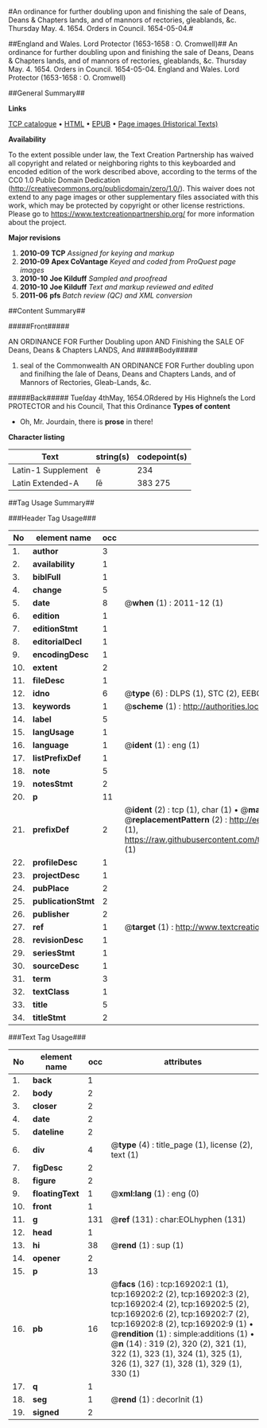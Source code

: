 #An ordinance for further doubling upon and finishing the sale of Deans, Deans & Chapters lands, and of mannors of rectories, gleablands, &c. Thursday May. 4. 1654. Orders in Council. 1654-05-04.#

##England and Wales. Lord Protector (1653-1658 : O. Cromwell)##
An ordinance for further doubling upon and finishing the sale of Deans, Deans & Chapters lands, and of mannors of rectories, gleablands, &c. Thursday May. 4. 1654.
Orders in Council. 1654-05-04.
England and Wales. Lord Protector (1653-1658 : O. Cromwell)

##General Summary##

**Links**

[TCP catalogue](http://www.ota.ox.ac.uk/tcp/)  • 
[HTML](http://tei.it.ox.ac.uk/tcp/Texts-HTML/free/A74/A74538.html)  • 
[EPUB](http://tei.it.ox.ac.uk/tcp/Texts-EPUB/free/A74/A74538.epub) • 
[Page images (Historical Texts)](https://historicaltexts.jisc.ac.uk/eebo-99868981e)

**Availability**

To the extent possible under law, the Text Creation Partnership has waived all copyright and related or neighboring rights to this keyboarded and encoded edition of the work described above, according to the terms of the CC0 1.0 Public Domain Dedication (http://creativecommons.org/publicdomain/zero/1.0/). This waiver does not extend to any page images or other supplementary files associated with this work, which may be protected by copyright or other license restrictions. Please go to https://www.textcreationpartnership.org/ for more information about the project.

**Major revisions**

1. __2010-09__ __TCP__ *Assigned for keying and markup*
1. __2010-09__ __Apex CoVantage__ *Keyed and coded from ProQuest page images*
1. __2010-10__ __Joe Kilduff__ *Sampled and proofread*
1. __2010-10__ __Joe Kilduff__ *Text and markup reviewed and edited*
1. __2011-06__ __pfs__ *Batch review (QC) and XML conversion*

##Content Summary##

#####Front#####

AN ORDINANCE FOR Further Doubling upon AND Finishing the SALE OF Deans, Deans & Chapters LANDS, And
#####Body#####

1. seal of the Commonwealth AN ORDINANCE FOR Further doubling upon and finiſhing the ſale of Deans, Deans and Chapters Lands, and of Mannors of Rectories, Gleab-Lands, &c.

#####Back#####
Tueſday 4thMay, 1654.ORdered by His Highneſs the Lord PROTECTOR and his Council, That this Ordinance
**Types of content**

  * Oh, Mr. Jourdain, there is **prose** in there!

**Character listing**


|Text|string(s)|codepoint(s)|
|---|---|---|
|Latin-1 Supplement|ê|234|
|Latin Extended-A|ſē|383 275|

##Tag Usage Summary##

###Header Tag Usage###

|No|element name|occ|attributes|
|---|---|---|---|
|1.|__author__|3||
|2.|__availability__|1||
|3.|__biblFull__|1||
|4.|__change__|5||
|5.|__date__|8| @__when__ (1) : 2011-12 (1)|
|6.|__edition__|1||
|7.|__editionStmt__|1||
|8.|__editorialDecl__|1||
|9.|__encodingDesc__|1||
|10.|__extent__|2||
|11.|__fileDesc__|1||
|12.|__idno__|6| @__type__ (6) : DLPS (1), STC (2), EEBO-CITATION (1), PROQUEST (1), VID (1)|
|13.|__keywords__|1| @__scheme__ (1) : http://authorities.loc.gov/ (1)|
|14.|__label__|5||
|15.|__langUsage__|1||
|16.|__language__|1| @__ident__ (1) : eng (1)|
|17.|__listPrefixDef__|1||
|18.|__note__|5||
|19.|__notesStmt__|2||
|20.|__p__|11||
|21.|__prefixDef__|2| @__ident__ (2) : tcp (1), char (1)  •  @__matchPattern__ (2) : ([0-9\-]+):([0-9IVX]+) (1), (.+) (1)  •  @__replacementPattern__ (2) : http://eebo.chadwyck.com/downloadtiff?vid=$1&page=$2 (1), https://raw.githubusercontent.com/textcreationpartnership/Texts/master/tcpchars.xml#$1 (1)|
|22.|__profileDesc__|1||
|23.|__projectDesc__|1||
|24.|__pubPlace__|2||
|25.|__publicationStmt__|2||
|26.|__publisher__|2||
|27.|__ref__|1| @__target__ (1) : http://www.textcreationpartnership.org/docs/. (1)|
|28.|__revisionDesc__|1||
|29.|__seriesStmt__|1||
|30.|__sourceDesc__|1||
|31.|__term__|3||
|32.|__textClass__|1||
|33.|__title__|5||
|34.|__titleStmt__|2||


###Text Tag Usage###

|No|element name|occ|attributes|
|---|---|---|---|
|1.|__back__|1||
|2.|__body__|2||
|3.|__closer__|2||
|4.|__date__|2||
|5.|__dateline__|2||
|6.|__div__|4| @__type__ (4) : title_page (1), license (2), text (1)|
|7.|__figDesc__|2||
|8.|__figure__|2||
|9.|__floatingText__|1| @__xml:lang__ (1) : eng (0)|
|10.|__front__|1||
|11.|__g__|131| @__ref__ (131) : char:EOLhyphen (131)|
|12.|__head__|1||
|13.|__hi__|38| @__rend__ (1) : sup (1)|
|14.|__opener__|2||
|15.|__p__|13||
|16.|__pb__|16| @__facs__ (16) : tcp:169202:1 (1), tcp:169202:2 (2), tcp:169202:3 (2), tcp:169202:4 (2), tcp:169202:5 (2), tcp:169202:6 (2), tcp:169202:7 (2), tcp:169202:8 (2), tcp:169202:9 (1)  •  @__rendition__ (1) : simple:additions (1)  •  @__n__ (14) : 319 (2), 320 (2), 321 (1), 322 (1), 323 (1), 324 (1), 325 (1), 326 (1), 327 (1), 328 (1), 329 (1), 330 (1)|
|17.|__q__|1||
|18.|__seg__|1| @__rend__ (1) : decorInit (1)|
|19.|__signed__|2||
